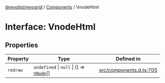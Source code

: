 [@revolist/revogrid](README.md) / [Components](Namespace.Components.md) / VnodeHtml

# Interface: VnodeHtml

## Properties

| Property | Type | Defined in |
| ------ | ------ | ------ |
| `redraw` | `undefined` \| `null` \| () => [`VNode`](Interface.VNode.md)[] | [src/components.d.ts:705](https://github.com/revolist/revogrid/blob/3cf03d1039e53d8581c1791130c13324e129dd40/src/components.d.ts#L705) |
